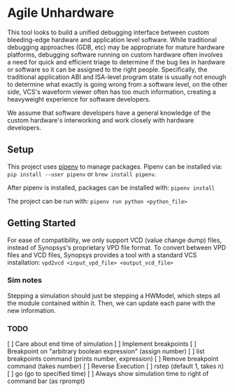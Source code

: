 # Agile Unhardware

This tool looks to build a unified debugging interface between custom
bleeding-edge hardware and application level software. While traditional
debugging approaches (GDB, etc) may be appropriate for mature hardware
platforms, debugging software running on custom hardware often involves
a need for quick and efficient triage to determine if the bug lies in
hardware or software so it can be assigned to the right people. Specifically,
the traditional application ABI and ISA-level program state is usually not
enough to determine what exactly is going wrong from a software level, on the
other side, VCS's waveform viewer often has too much information, creating
a heavyweight experience for software developers.

We assume that software developers have a general knowledge of the custom
hardware's interworking and work closely with hardware developers.


## Setup
This project uses [pipenv](https://pipenv.readthedocs.io/en/latest/) to manage
packages. Pipenv can be installed via:
`pip install --user pipenv` or `brew install pipenv`.

After pipenv is installed, packages can be installed with:
`pipenv install`

The project can be run with:
`pipenv run python <python_file>`


## Getting Started
For ease of compatibility, we only support VCD (value change dump) files,
instead of Synopsys's proprietary VPD file format. To convert between VPD files
and VCD files, Synopsys provides a tool with a standard VCS installation:
`vpd2vcd <input_vpd_file> <output_vcd_file>`

### Sim notes
 Stepping a simulation should just be stepping a HWModel, which
 steps all the module contained within it. Then, we can update
 each pane with the new information.

### TODO
[ ] Care about end time of simulation
[ ] Implement breakpoints
    [ ] Breakpoint on "arbitrary boolean expression" (assign number)
    [ ] list breakpoints command (prints number, expression)
    [ ] Remove breakpoint command (takes number)
[ ] Reverse Execution
    [ ] rstep (default 1, takes n)
    [ ] go <time> (go to specified time)
[ ] Always show simulation time to right of command bar (as rprompt)
